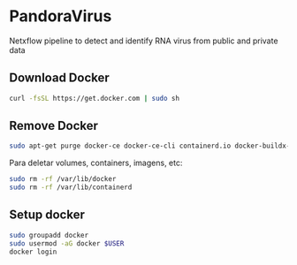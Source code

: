 # PandoraVirus
Netxflow pipeline to detect and identify RNA virus from public and private data

## Download Docker

```bash
curl -fsSL https://get.docker.com | sudo sh
```

## Remove Docker

```bash
sudo apt-get purge docker-ce docker-ce-cli containerd.io docker-buildx-plugin docker-compose-plugin docker-ce-rootless-extras
```
Para deletar volumes, containers, imagens, etc:

```bash
sudo rm -rf /var/lib/docker
sudo rm -rf /var/lib/containerd
```

## Setup docker

```bash
sudo groupadd docker
sudo usermod -aG docker $USER
docker login
```
